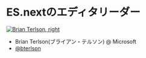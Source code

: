 # ES.nextのエディタリーダー

[![Brian Terlson, right](https://monosnap.com/file/GxYyVcRB3ZDE4VcJ2nYBoLzfbrrzaz.png)](https://twitter.com/bterlson)

-   Brian Terlson(ブライアン・テルソン) @ Microsoft
-   [@bterlson](https://twitter.com/bterlson "@bterlson")
